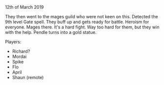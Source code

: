 12th of March 2019

They then went to the mages guild who were not keen on this. Detected the 9th level Gate spell.
They buff up and gets ready for battle. Heroism for everyone.
Mages there.
It's a hard fight. Way too hard for them, but they win with the help. Pendle turns into a gold statue.

Players:
- Richard?
- Mordai
- Spike
- Flo
- April
- Shaun (remote)